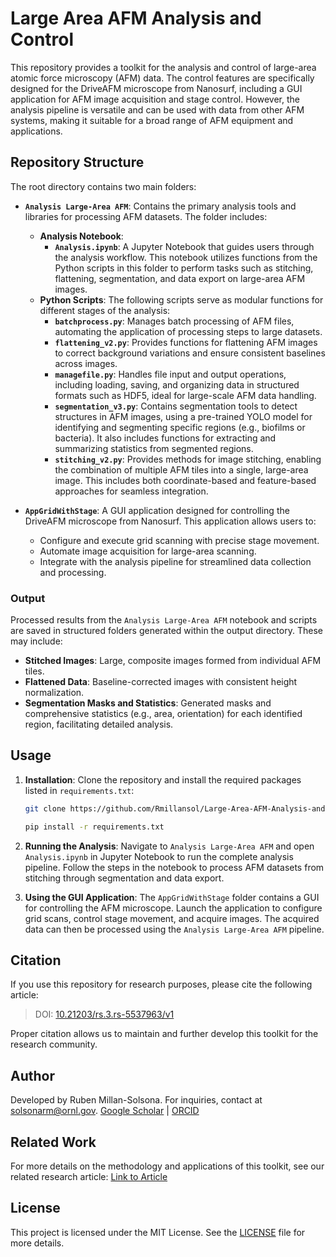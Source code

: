 # Large Area AFM Analysis and Control

This repository provides a toolkit for the analysis and control of large-area atomic force microscopy (AFM) data. The control features are specifically designed for the DriveAFM microscope from Nanosurf, including a GUI application for AFM image acquisition and stage control. However, the analysis pipeline is versatile and can be used with data from other AFM systems, making it suitable for a broad range of AFM equipment and applications.

## Repository Structure

The root directory contains two main folders:

- **`Analysis Large-Area AFM`**: Contains the primary analysis tools and libraries for processing AFM datasets. The folder includes:
  - **Analysis Notebook**:
    - **`Analysis.ipynb`**: A Jupyter Notebook that guides users through the analysis workflow. This notebook utilizes functions from the Python scripts in this folder to perform tasks such as stitching, flattening, segmentation, and data export on large-area AFM images.
  - **Python Scripts**: The following scripts serve as modular functions for different stages of the analysis:
    - **`batchprocess.py`**: Manages batch processing of AFM files, automating the application of processing steps to large datasets.
    - **`flattening_v2.py`**: Provides functions for flattening AFM images to correct background variations and ensure consistent baselines across images.
    - **`managefile.py`**: Handles file input and output operations, including loading, saving, and organizing data in structured formats such as HDF5, ideal for large-scale AFM data handling.
    - **`segmentation_v3.py`**: Contains segmentation tools to detect structures in AFM images, using a pre-trained YOLO model for identifying and segmenting specific regions (e.g., biofilms or bacteria). It also includes functions for extracting and summarizing statistics from segmented regions.
    - **`stitching_v2.py`**: Provides methods for image stitching, enabling the combination of multiple AFM tiles into a single, large-area image. This includes both coordinate-based and feature-based approaches for seamless integration.

- **`AppGridWithStage`**: A GUI application designed for controlling the DriveAFM microscope from Nanosurf. This application allows users to:
  - Configure and execute grid scanning with precise stage movement.
  - Automate image acquisition for large-area scanning.
  - Integrate with the analysis pipeline for streamlined data collection and processing.

### Output

Processed results from the `Analysis Large-Area AFM` notebook and scripts are saved in structured folders generated within the output directory. These may include:

- **Stitched Images**: Large, composite images formed from individual AFM tiles.
- **Flattened Data**: Baseline-corrected images with consistent height normalization.
- **Segmentation Masks and Statistics**: Generated masks and comprehensive statistics (e.g., area, orientation) for each identified region, facilitating detailed analysis.

## Usage

1. **Installation**: Clone the repository and install the required packages listed in `requirements.txt`:

    ```bash
    git clone https://github.com/Rmillansol/Large-Area-AFM-Analysis-and-Control
 
    pip install -r requirements.txt
    ```

2. **Running the Analysis**: Navigate to `Analysis Large-Area AFM` and open `Analysis.ipynb` in Jupyter Notebook to run the complete analysis pipeline. Follow the steps in the notebook to process AFM datasets from stitching through segmentation and data export.

3. **Using the GUI Application**: The `AppGridWithStage` folder contains a GUI for controlling the AFM microscope. Launch the application to configure grid scans, control stage movement, and acquire images. The acquired data can then be processed using the `Analysis Large-Area AFM` pipeline.

## Citation

If you use this repository for research purposes, please cite the following article:

> DOI: [10.21203/rs.3.rs-5537963/v1](https://doi.org/10.21203/rs.3.rs-5537963/v1)

Proper citation allows us to maintain and further develop this toolkit for the research community.

## Author

Developed by Ruben Millan-Solsona. For inquiries, contact at [solsonarm@ornl.gov](mailto:solsonarm@ornl.gov).
[Google Scholar](https://scholar.google.com/citations?hl=es&user=zEOJb2cAAAAJ) | [ORCID](https://orcid.org/0000-0003-0912-7246) 

## Related Work

For more details on the methodology and applications of this toolkit, see our related research article:
[Link to Article](https://www.researchsquare.com/article/rs-5537963/v1)

## License

This project is licensed under the MIT License. See the [LICENSE](LICENSE) file for more details.